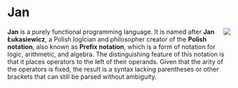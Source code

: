 # Jan

<img align="right" src="http://i.imgur.com/xhHnpSV.png">

**Jan** is a purely functional programming language. It is named after **Jan Łukasiewicz**, a Polish logician and philosopher creator of the **Polish notation**, also known as **Prefix notation**, which is a form of notation for logic, arithmetic, and algebra. The distinguishing feature of this notation is that it places operators to the left of their operands. Given that the arity of the operators is fixed, the result is a syntax lacking parentheses or other brackets that can still be parsed without ambiguity.